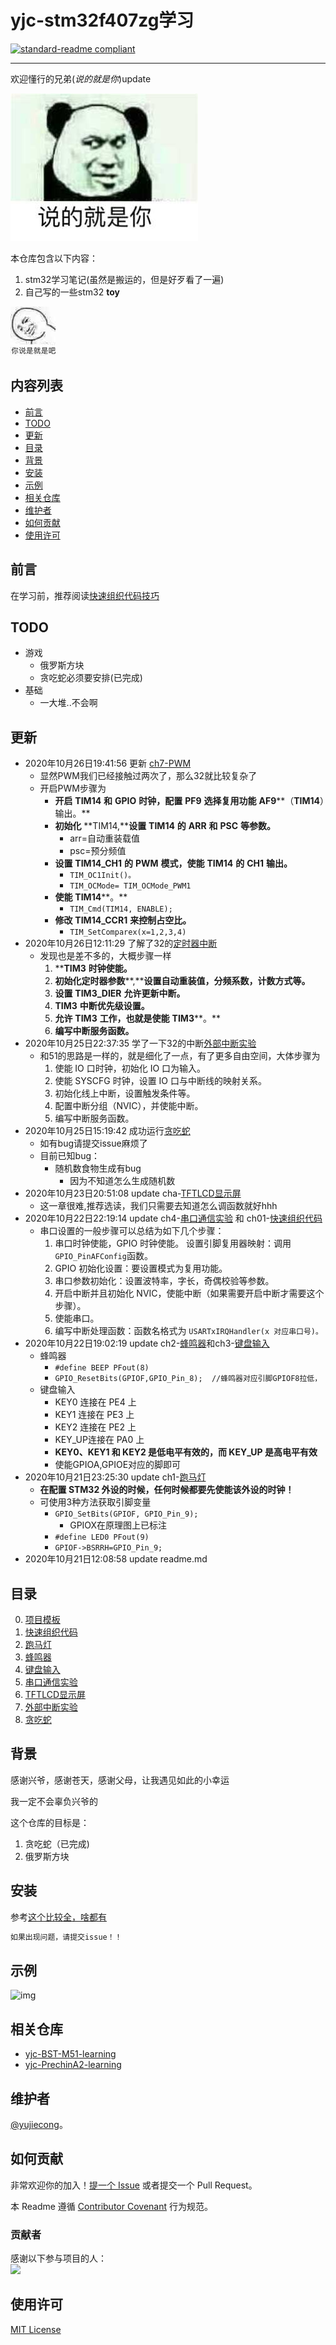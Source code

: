 # yjc-stm32f407zg学习

[![standard-readme compliant](https://img.shields.io/badge/readme%20style-standard-brightgreen.svg?style=flat-square)](.)

***
欢迎懂行的兄弟(*说的就是你*)update

 ![img](img/20160426646095_UXPhRS.jpg) 

本仓库包含以下内容：

1. stm32学习笔记(虽然是搬运的，但是好歹看了一遍)
2. 自己写的一些stm32 **toy**

 ![img](img/20190629805285_CGPMBi.jpg) 



## 内容列表

- [前言](#前言)
- [TODO](#TODO)
- [更新](#更新)
- [目录](#目录)
- [背景](#背景)
- [安装](#安装)
- [示例](#示例)
- [相关仓库](#相关仓库)
- [维护者](#维护者)
- [如何贡献](#如何贡献)
- [使用许可](#使用许可)
## 前言
在学习前，推荐阅读[快速组织代码技巧](./contents/ch01-quickexample)
## TODO
- 游戏
    - 俄罗斯方块
    - 贪吃蛇必须要安排(已完成)
- 基础
    - 一大堆..不会啊

## 更新

- 2020年10月26日19:41:56 更新 [ch7-PWM](contents\ch7-PWM) 
    - 显然PWM我们已经接触过两次了，那么32就比较复杂了
    - 开启PWM步骤为
        - **开启** **TIM14** **和** **GPIO** **时钟，配置** **PF9** **选择复用功能** **AF9****（****TIM14****）输出。** 
        - **初始化** **TIM14,****设置** **TIM14** **的** **ARR** **和** **PSC** **等参数。**
            - arr=自动重装载值
            - psc=预分频值 
        - **设置** **TIM14_CH1** **的** **PWM** **模式，使能** **TIM14** **的** **CH1** **输出。**
            - `TIM_OC1Init()。 `
            - `TIM_OCMode= TIM_OCMode_PWM1`
        - **使能** **TIM14****。** 
            - `TIM_Cmd(TIM14, ENABLE); `
        - **修改** **TIM14_CCR1** **来控制占空比。**
            - `TIM_SetComparex(x=1,2,3,4)`
- 2020年10月26日12:11:29 了解了32的[定时器中断](contents\ch6-timer) 
    - 发现也是差不多的，大概步骤一样
        1. ****TIM3** **时钟使能。**
        2. **初始化定时器参数****,****设置自动重装值，分频系数，计数方式等。** 
        3. **设置** **TIM3_DIER** **允许更新中断。**
        4. **TIM3** **中断优先级设置。** 
        5. **允许** **TIM3** **工作，也就是使能** **TIM3****。**
        6. **编写中断服务函数。**
- 2020年10月25日22:37:35 学了一下32的中断[外部中断实验](./contents/ch5-interruption)
    - 和51的思路是一样的，就是细化了一点，有了更多自由空间，大体步骤为
        1. 使能 IO 口时钟，初始化 IO 口为输入。
        2. 使能 SYSCFG 时钟，设置 IO 口与中断线的映射关系。
        3. 初始化线上中断，设置触发条件等。
        4. 配置中断分组（NVIC），并使能中断。
        5. 编写中断服务函数。
- 2020年10月25日15:19:42 成功运行[贪吃蛇](./demo/mYsnake)
    - 如有bug请提交issue麻烦了
    - 目前已知bug：
        - 随机数食物生成有bug
            - 因为不知道怎么生成随机数
- 2020年10月23日20:51:08 update cha-[TFTLCD显示屏](./contents/cha-TFTLCD) 
    - 这一章很难,推荐选读，我们只需要去知道怎么调函数就好hhh
- 2020年10月22日22:19:14 update ch4-[串口通信实验](./contents/ch4-serialPort) 和 ch01-[快速组织代码](./contents/ch01-quickExample)
    - 串口设置的一般步骤可以总结为如下几个步骤：
        1. 串口时钟使能，GPIO 时钟使能。 设置引脚复用器映射：调用` GPIO_PinAFConfig `函数。 
        3. GPIO 初始化设置：要设置模式为复用功能。 
        4. 串口参数初始化：设置波特率，字长，奇偶校验等参数。 
        5. 开启中断并且初始化 NVIC，使能中断（如果需要开启中断才需要这个步骤）。 
        6. 使能串口。 
        7. 编写中断处理函数：函数名格式为 `USARTxIRQHandler(x 对应串口号)。 `
- 2020年10月22日19:02:19 update ch2-[蜂鸣器](./contents/ch2-beep)和ch3-[键盘输入](./contents/ch3-keyinput)
    - 蜂鸣器
        - `#define BEEP PFout(8)`
        -  `GPIO_ResetBits(GPIOF,GPIO_Pin_8);  //蜂鸣器对应引脚GPIOF8拉低， `
    - 键盘输入
        - KEY0 连接在 PE4 上
        - KEY1 连接在 PE3 上
        - KEY2 连接在 PE2 上
        - KEY_UP连接在 PA0 上
        - **KEY0、KEY1 和 KEY2 是低电平有效的，而 KEY_UP 是高电平有效**
        - 使能GPIOA,GPIOE对应的脚即可
- 2020年10月21日23:25:30 update ch1-[跑马灯](./contents/ch1-ledwater)
    - **在配置 STM32 外设的时候，任何时候都要先使能该外设的时钟！**
    - 可使用3种方法获取引脚变量
        - `GPIO_SetBits(GPIOF, GPIO_Pin_9);`
            - GPIOX在原理图上已标注
        - `#define LED0 PFout(9)`
        - `GPIOF->BSRRH=GPIO_Pin_9;`
- 2020年10月21日12:08:58 update readme.md
## 目录
0. [项目模板](./contents/ch0-template)
1. [快速组织代码](./contents/ch01-quickexample)
1. [跑马灯](./contents/ch1-ledwater)
2. [蜂鸣器](./contents/ch2-beep)
3. [键盘输入](./contents/ch3-keyinput)
4. [串口通信实验](./contents/ch4-serialport)
5. [TFTLCD显示屏](./contents/cha-TFTLCD)  
7. [外部中断实验](./contents/ch5-interruption)
8. [贪吃蛇](./demo/mYsnake)



## 背景

感谢兴爷，感谢苍天，感谢父母，让我遇见如此的小幸运  

我一定不会辜负兴爷的


这个仓库的目标是：

1. 贪吃蛇（已完成)
2. 俄罗斯方块

## 安装

参考[这个比较全，啥都有](https://www.bilibili.com/video/BV1Rx411R75t?p=6)

```sh
如果出现问题，请提交issue！！
```


## 示例
![img](img/togif2.gif)

## 相关仓库

- [yjc-BST-M51-learning](https://github.com/yujiecong/yjc-BST-M51-learning)
- [yjc-PrechinA2-learning](https://github.com/yujiecong/yjc-PrechinA2-learning)

## 维护者

[@yujiecong](https://github.com/yujiecong)。

## 如何贡献

非常欢迎你的加入！[提一个 Issue](https://github.com/ZHKU-Robot/yjc-stm32f407-learning/issues/new) 或者提交一个 Pull Request。


本 Readme 遵循 [Contributor Covenant](http://contributor-covenant.org/version/1/3/0/) 行为规范。

### 贡献者

感谢以下参与项目的人：  
<a href="graphs/contributors"><img src="https://avatars2.githubusercontent.com/u/44287052?s=60&amp;v=4" /></a>


## 使用许可
[MIT License](./LICENSE)